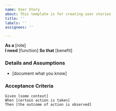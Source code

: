 ```yaml
---
name: User Story
about: This template is for creating user stories
title: ''
labels: ''
assignees: ''

---
```


**As a** [role]  
**I need** [function]
**So that** [benefit]  
   
### Details and Assumptions
* [document what you know]
  
### Acceptance Criteria  

```gherkin
Given [some context]
When [certain action is taken]
Then [the outcome of action is observed]
```
